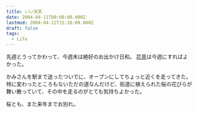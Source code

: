 ```yaml
---
title: いい天気
date: 2004-04-11T00:00:00.000Z
lastmod: 2004-04-12T15:26:09.000Z
draft: false
tags:
  - Life
---
```


先週とうってかわって、今週末は絶好のお出かけ日和。 [花見](/posts/20040404/p01)は今週にすればよかった。

かみさんを駅まで送ったついでに、オープンにしてちょっと近くを走ってきた。 特に変わったところもないただの道なんだけど、街道に植えられた桜の花びらが舞い散っていて、その中を走るのがとても気持ちよかった。

桜とも、また来年までお別れ。
